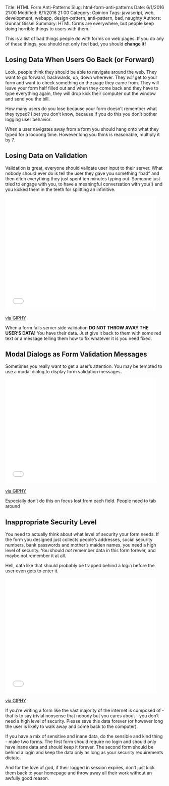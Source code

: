 Title: HTML Form Anti-Patterns
Slug: html-form-anti-patterns
Date: 6/1/2016 21:00
Modified: 6/1/2016 21:00
Category: Opinion
Tags: javascript, web, development, webapp, design-pattern, anti-pattern, bad, naughty
Authors: Gunnar Gissel
Summary: HTML forms are everywhere, but people keep doing horrible things to users with them.  

This is a list of bad things people do with forms on web pages.  If you do any of these things, you should not only feel bad, you should **change it!**

Losing Data When Users Go Back (or Forward)
-----------------------------------------------------------------------

Look, people think they should be able to navigate around the web.  They want to go forward, backwards, up, down wherever.  They _will_ get to your form and want to check something on the page they came from.  They will leave your form half filled out and when they come back and they have to type everything again, they will drop kick their computer out the window and send you the bill.

How many users do you lose because your form doesn’t remember what they typed?  I bet you don’t know, because if you do this you don’t bother logging user behavior.

When a user navigates away from a form you should hang onto what they typed for a loooong time.  However long you think is reasonable, multiply it by 7.

Losing Data on Validation
----------------------------------------

Validation is great, everyone should validate user input to their server.  What nobody should ever do is tell the user they gave you something “bad” and then ditch everything they just spent ten minutes typing out.  Someone just tried to engage with you, to have a meaningful conversation with you(!) and you kicked them in the teeth for splitting an infinitive.

<iframe src="//giphy.com/embed/z0X1nuSI6KCXK" width="480" height="362" frameBorder="0" class="giphy-embed" allowFullScreen></iframe><p><a href="http://giphy.com/gifs/unexpected-trash-z0X1nuSI6KCXK">via GIPHY</a></p>

When a form fails server side validation **DO NOT THROW AWAY THE USER’S DATA!**  You have their data.  Just give it back to them with some red text or a message telling them how to fix whatever it is you need fixed.

Modal Dialogs as Form Validation Messages
-----------------------------------------------------------------

Sometimes you really want to get a user’s attention.  You may be tempted to use a modal dialog to display form validation messages.

<iframe src="//giphy.com/embed/Bu8ADbj7NuRry" width="480" height="333" frameBorder="0" class="giphy-embed" allowFullScreen></iframe><p><a href="http://giphy.com/gifs/Bu8ADbj7NuRry">via GIPHY</a></p>

Especially don’t do this on focus lost from each field.  People need to tab around


Inappropriate Security Level
-------------------------------------------

You need to actually think about what level of security your form needs.  If the form you designed just collects people’s addresses, social security numbers, bank passwords and mother’s maiden names, you need a high level of security.  You should _not_ remember data in this form forever, and maybe not remember it at all.

Hell, data like that should probably be trapped behind a login before the user even gets to enter it.

<iframe src="//giphy.com/embed/xT5LMK8gMdWmjTGwy4" width="480" height="366" frameBorder="0" class="giphy-embed" allowFullScreen></iframe><p><a href="http://giphy.com/gifs/season-7-the-simpsons-7x22-xT5LMK8gMdWmjTGwy4">via GIPHY</a></p>

If you’re writing a form like the vast majority of the internet is composed of - that is to say trivial nonsense that nobody but you cares about - you don’t need a high level of security.  Please save this data forever (or however long the user is likely to walk away and come back to the computer).

If you have a mix of sensitive and inane data, do the sensible and kind thing - make two forms.  The first form should require no login and should only have inane data and should keep it forever.  The second form should be behind a login and keep the data only as long as your security requirements dictate.

And for the love of god, if their logged in session expires, don’t just kick them back to your homepage and throw away all their work without an awfully good reason.



